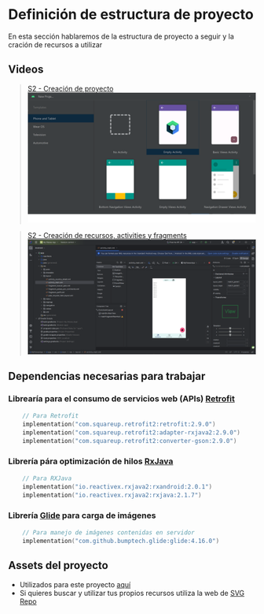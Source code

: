 # Definición de estructura de proyecto

En esta sección hablaremos de la estructura de proyecto a seguir y la cración de recursos a utilizar

## Videos
> [S2 - Creación de proyecto](https://itcgedu-my.sharepoint.com/:v:/g/personal/m21290940_cdguzman_tecnm_mx/EfxwQtOSzFpCmRq1O5vdzHwBydCLdA9ePzMAdMJCUQX7OA?nav=eyJyZWZlcnJhbEluZm8iOnsicmVmZXJyYWxBcHAiOiJPbmVEcml2ZUZvckJ1c2luZXNzIiwicmVmZXJyYWxBcHBQbGF0Zm9ybSI6IldlYiIsInJlZmVycmFsTW9kZSI6InZpZXciLCJyZWZlcnJhbFZpZXciOiJNeUZpbGVzTGlua0NvcHkifX0&e=jUgqUj)
[![Creación de proyecto](./thumbnail1.png)](https://itcgedu-my.sharepoint.com/:v:/g/personal/m21290940_cdguzman_tecnm_mx/EfxwQtOSzFpCmRq1O5vdzHwBydCLdA9ePzMAdMJCUQX7OA?nav=eyJyZWZlcnJhbEluZm8iOnsicmVmZXJyYWxBcHAiOiJPbmVEcml2ZUZvckJ1c2luZXNzIiwicmVmZXJyYWxBcHBQbGF0Zm9ybSI6IldlYiIsInJlZmVycmFsTW9kZSI6InZpZXciLCJyZWZlcnJhbFZpZXciOiJNeUZpbGVzTGlua0NvcHkifX0&e=jUgqUj "Creación de proycto")

> [S2 - Creación de recursos, activities y fragments](https://itcgedu-my.sharepoint.com/:v:/g/personal/m21290940_cdguzman_tecnm_mx/EW_XErOG5RBEop_YI_q6iD4BBw2nRNTe_NpGevF4H4XvGA?nav=eyJyZWZlcnJhbEluZm8iOnsicmVmZXJyYWxBcHAiOiJPbmVEcml2ZUZvckJ1c2luZXNzIiwicmVmZXJyYWxBcHBQbGF0Zm9ybSI6IldlYiIsInJlZmVycmFsTW9kZSI6InZpZXciLCJyZWZlcnJhbFZpZXciOiJNeUZpbGVzTGlua0NvcHkifX0&e=DgB6Zk)
[![Creación de proyecto](./thumbnail2.png)](https://itcgedu-my.sharepoint.com/:v:/g/personal/m21290940_cdguzman_tecnm_mx/EW_XErOG5RBEop_YI_q6iD4BBw2nRNTe_NpGevF4H4XvGA?nav=eyJyZWZlcnJhbEluZm8iOnsicmVmZXJyYWxBcHAiOiJPbmVEcml2ZUZvckJ1c2luZXNzIiwicmVmZXJyYWxBcHBQbGF0Zm9ybSI6IldlYiIsInJlZmVycmFsTW9kZSI6InZpZXciLCJyZWZlcnJhbFZpZXciOiJNeUZpbGVzTGlua0NvcHkifX0&e=DgB6Zk "Creación de proycto")


## Dependencias necesarias para trabajar

### Librearía para el consumo de servicios web (APIs) [Retrofit](https://square.github.io/retrofit/)


```c
    // Para Retrofit
    implementation("com.squareup.retrofit2:retrofit:2.9.0")
    implementation("com.squareup.retrofit2:adapter-rxjava2:2.9.0")
    implementation("com.squareup.retrofit2:converter-gson:2.9.0")
```

### Librería pára optimización de hilos [RxJava](https://github.com/ReactiveX/RxJava)

```c
    // Para RXJava
    implementation("io.reactivex.rxjava2:rxandroid:2.0.1")
    implementation("io.reactivex.rxjava2:rxjava:2.1.7")
```

### Librería [Glide](https://github.com/bumptech/glide) para carga de imágenes

```c
    // Para manejo de imágenes contenidas en servidor
    implementation("com.github.bumptech.glide:glide:4.16.0")
```

## Assets del proyecto

* Utilizados para este proyecto [aquí](./assets/)
* Si quieres buscar y utilizar tus propios recursos utiliza la web de [SVG Repo](https://www.svgrepo.com/)